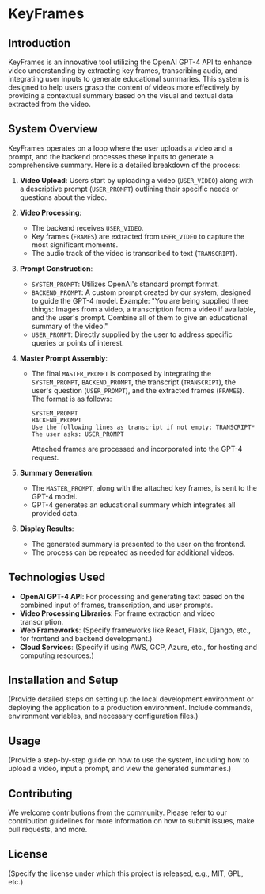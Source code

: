 # KeyFrames

## Introduction

KeyFrames is an innovative tool utilizing the OpenAI GPT-4 API to enhance video understanding by extracting key frames, transcribing audio, and integrating user inputs to generate educational summaries. This system is designed to help users grasp the content of videos more effectively by providing a contextual summary based on the visual and textual data extracted from the video.

## System Overview

KeyFrames operates on a loop where the user uploads a video and a prompt, and the backend processes these inputs to generate a comprehensive summary. Here is a detailed breakdown of the process:

1. **Video Upload**: Users start by uploading a video (`USER_VIDEO`) along with a descriptive prompt (`USER_PROMPT`) outlining their specific needs or questions about the video.

2. **Video Processing**:
   - The backend receives `USER_VIDEO`.
   - Key frames (`FRAMES`) are extracted from `USER_VIDEO` to capture the most significant moments.
   - The audio track of the video is transcribed to text (`TRANSCRIPT`).

3. **Prompt Construction**:
   - `SYSTEM_PROMPT`: Utilizes OpenAI's standard prompt format.
   - `BACKEND_PROMPT`: A custom prompt created by our system, designed to guide the GPT-4 model. Example: "You are being supplied three things: Images from a video, a transcription from a video if available, and the user's prompt. Combine all of them to give an educational summary of the video."
   - `USER_PROMPT`: Directly supplied by the user to address specific queries or points of interest.

4. **Master Prompt Assembly**:
   - The final `MASTER_PROMPT` is composed by integrating the `SYSTEM_PROMPT`, `BACKEND_PROMPT`, the transcript (`TRANSCRIPT`), the user's question (`USER_PROMPT`), and the extracted frames (`FRAMES`). The format is as follows:
     ```
     SYSTEM_PROMPT
     BACKEND_PROMPT
     Use the following lines as transcript if not empty: TRANSCRIPT*
     The user asks: USER_PROMPT
     ```
     Attached frames are processed and incorporated into the GPT-4 request.

5. **Summary Generation**:
   - The `MASTER_PROMPT`, along with the attached key frames, is sent to the GPT-4 model.
   - GPT-4 generates an educational summary which integrates all provided data.

6. **Display Results**:
   - The generated summary is presented to the user on the frontend.
   - The process can be repeated as needed for additional videos.

## Technologies Used

- **OpenAI GPT-4 API**: For processing and generating text based on the combined input of frames, transcription, and user prompts.
- **Video Processing Libraries**: For frame extraction and video transcription.
- **Web Frameworks**: (Specify frameworks like React, Flask, Django, etc., for frontend and backend development.)
- **Cloud Services**: (Specify if using AWS, GCP, Azure, etc., for hosting and computing resources.)

## Installation and Setup

(Provide detailed steps on setting up the local development environment or deploying the application to a production environment. Include commands, environment variables, and necessary configuration files.)

## Usage

(Provide a step-by-step guide on how to use the system, including how to upload a video, input a prompt, and view the generated summaries.)

## Contributing

We welcome contributions from the community. Please refer to our contribution guidelines for more information on how to submit issues, make pull requests, and more.

## License

(Specify the license under which this project is released, e.g., MIT, GPL, etc.)
